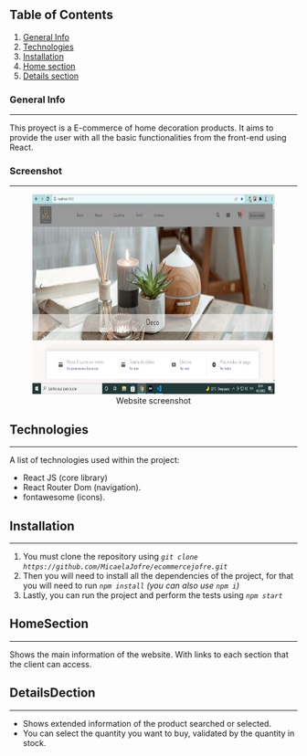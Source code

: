 ## Table of Contents
1. [General Info](#general-info)
2. [Technologies](#technologies)
3. [Installation](#installation)
4. [Home section](#HomeSection)
5. [Details section](#DetailsDection)

### General Info
***
This proyect is a E-commerce of home decoration products. It aims to provide the user with all the basic functionalities from the front-end using React.

### Screenshot
***
<figure style="text-align: center">
   <img 
    alt="Website screenshot"
    with="350" 
    height="350" 
    src='./public/assets/image/readme.jpg'
  />
  <figcaption>Website screenshot</figcaption>
</figure>

## Technologies
***
A list of technologies used within the project:
* React JS (core library)
* React Router Dom (navigation).
* fontawesome (icons).

## Installation
***
1. You must clone the repository using  _`git clone https://github.com/MicaelaJofre/ecommercejofre.git `_
2. Then you will need to install all the dependencies of the project, for that you will need to run _`npm install` (you can also use `npm i`)_
3. Lastly, you can run the project and perform the tests using _`npm start`_

## HomeSection
***
Shows the main information of the website. With links to each section that the client can access.

## DetailsDection
***
- Shows extended information of the product searched or selected.
- You can select the quantity you want to buy, validated by the quantity in stock.